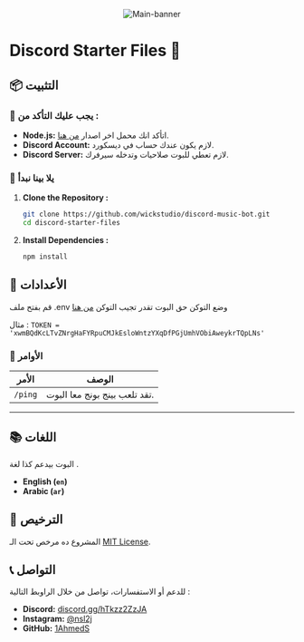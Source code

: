 <div align="center">
  <p>
    <img align="center" alt="Main-banner" src="https://i.ibb.co/h9z2BSh/discord-starter-files.png" />
  </p>
</div>

# Discord Starter Files 📁

## 📦 التثبيت

### 🔧 يجب عليك التأكد من :

- **Node.js:** اتأكد انك محمل اخر اصدار [من هنا](https://nodejs.org/).
- **Discord Account:** لازم يكون عندك حساب في ديسكورد.
- **Discord Server:** لازم تعطي للبوت صلاحيات وتدخله سيرفرك.

### 🚀 يلا بينا نبدأ

1. **Clone the Repository :**

   ```bash
   git clone https://github.com/wickstudio/discord-music-bot.git
   cd discord-starter-files
   ```

2. **Install Dependencies :**

   ```bash
   npm install
   ```

## 📝 الأعدادات


قم بفتح ملف .env وضع التوكن حق البوت تقدر تجيب التوكن [من هنا](https://discord.com/developers/applications)

مثال :
``` TOKEN = 'xwmBQdKcLTvZNrgHaFYRpuCMJkEsloWntzYXqDfPGjUmhVObiAweykrTQpLNs' ```

### 🏢 الأوامر

| الأمر          | الوصف
| ---------------- | ----------------------  |
| `/ping`          |  تقد تلعب بينج بونج معا البوت.  |
----------------------------------------------

## 📚 اللغات

البوت بيدعم كذا لغة .
- **English (`en`)**
- **Arabic (`ar`)**

## 📄 الترخيص

المشروع ده مرخص تحت الـ [MIT License](LICENSE).

## 📞 التواصل

للدعم أو الاستفسارات، تواصل من خلال الراوبط التالية :
- **Discord:** [discord.gg/hTkzz2ZzJA](https://discord.gg/hTkzz2ZzJA)
- **Instagram:** [@nsl2j](https://instagram.com/nsl2j)
- **GitHub:** [1AhmedS](https://github.com/1AhmedS)





